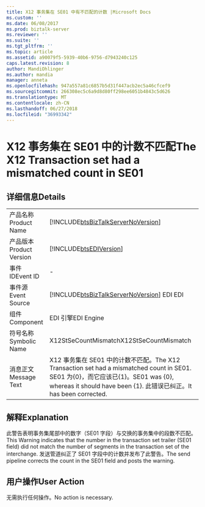 ```yaml
---
title: X12 事务集在 SE01 中有不匹配的计数 |Microsoft Docs
ms.custom: ''
ms.date: 06/08/2017
ms.prod: biztalk-server
ms.reviewer: ''
ms.suite: ''
ms.tgt_pltfrm: ''
ms.topic: article
ms.assetid: a90079f5-5939-40b6-9756-d7943240c125
caps.latest.revision: 8
author: MandiOhlinger
ms.author: mandia
manager: anneta
ms.openlocfilehash: 947a557a81c6857b5d31f447acb2ec5a46cfcef9
ms.sourcegitcommit: 266308ec5c6a9d8d80ff298ee6051b4843c5d626
ms.translationtype: MT
ms.contentlocale: zh-CN
ms.lasthandoff: 06/27/2018
ms.locfileid: "36993342"
---
```

# <a name="the-x12-transaction-set-had-a-mismatched-count-in-se01"></a><span data-ttu-id="656cd-102">X12 事务集在 SE01 中的计数不匹配</span><span class="sxs-lookup"><span data-stu-id="656cd-102">The X12 Transaction set had a mismatched count in SE01</span></span>
## <a name="details"></a><span data-ttu-id="656cd-103">详细信息</span><span class="sxs-lookup"><span data-stu-id="656cd-103">Details</span></span>  
  
|                 |                                                                                                                               |
|-----------------|-------------------------------------------------------------------------------------------------------------------------------|
|  <span data-ttu-id="656cd-104">产品名称</span><span class="sxs-lookup"><span data-stu-id="656cd-104">Product Name</span></span>   |                      [!INCLUDE[btsBizTalkServerNoVersion](../includes/btsbiztalkservernoversion-md.md)]                       |
| <span data-ttu-id="656cd-105">产品版本</span><span class="sxs-lookup"><span data-stu-id="656cd-105">Product Version</span></span> |                                  [!INCLUDE[btsEDIVersion](../includes/btsediversion-md.md)]                                   |
|    <span data-ttu-id="656cd-106">事件 ID</span><span class="sxs-lookup"><span data-stu-id="656cd-106">Event ID</span></span>     |                                                               -                                                               |
|  <span data-ttu-id="656cd-107">事件源</span><span class="sxs-lookup"><span data-stu-id="656cd-107">Event Source</span></span>   |                    [!INCLUDE[btsBizTalkServerNoVersion](../includes/btsbiztalkservernoversion-md.md)]<span data-ttu-id="656cd-108"> EDI</span><span class="sxs-lookup"><span data-stu-id="656cd-108"> EDI</span></span>                     |
|    <span data-ttu-id="656cd-109">组件</span><span class="sxs-lookup"><span data-stu-id="656cd-109">Component</span></span>    |                                                          <span data-ttu-id="656cd-110">EDI 引擎</span><span class="sxs-lookup"><span data-stu-id="656cd-110">EDI Engine</span></span>                                                           |
|  <span data-ttu-id="656cd-111">符号名称</span><span class="sxs-lookup"><span data-stu-id="656cd-111">Symbolic Name</span></span>  |                                                     <span data-ttu-id="656cd-112">X12StSeCountMismatch</span><span class="sxs-lookup"><span data-stu-id="656cd-112">X12StSeCountMismatch</span></span>                                                      |
|  <span data-ttu-id="656cd-113">消息正文</span><span class="sxs-lookup"><span data-stu-id="656cd-113">Message Text</span></span>   | <span data-ttu-id="656cd-114">X12 事务集在 SE01 中的计数不匹配。</span><span class="sxs-lookup"><span data-stu-id="656cd-114">The X12 Transaction set had a mismatched count in SE01.</span></span> <span data-ttu-id="656cd-115">SE01 为{0}，而它应该已{1}。</span><span class="sxs-lookup"><span data-stu-id="656cd-115">SE01 was {0}, whereas it should have been {1}.</span></span> <span data-ttu-id="656cd-116">此错误已纠正。</span><span class="sxs-lookup"><span data-stu-id="656cd-116">It has been corrected.</span></span> |
  
## <a name="explanation"></a><span data-ttu-id="656cd-117">解释</span><span class="sxs-lookup"><span data-stu-id="656cd-117">Explanation</span></span>  
 <span data-ttu-id="656cd-118">此警告表明事务集尾部中的数字（SE01 字段）与交换的事务集中的段数不匹配。</span><span class="sxs-lookup"><span data-stu-id="656cd-118">This Warning indicates that the number in the transaction set trailer (SE01 field) did not match the number of segments in the transaction set of the interchange.</span></span> <span data-ttu-id="656cd-119">发送管道纠正了 SE01 字段中的计数并发布了此警告。</span><span class="sxs-lookup"><span data-stu-id="656cd-119">The send pipeline corrects the count in the SE01 field and posts the warning.</span></span>  
  
## <a name="user-action"></a><span data-ttu-id="656cd-120">用户操作</span><span class="sxs-lookup"><span data-stu-id="656cd-120">User Action</span></span>  
 <span data-ttu-id="656cd-121">无需执行任何操作。</span><span class="sxs-lookup"><span data-stu-id="656cd-121">No action is necessary.</span></span>